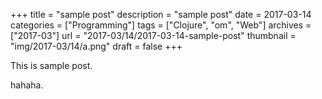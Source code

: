 +++
title = "sample post"
description = "sample post"
date = 2017-03-14
categories = ["Programming"]
tags = ["Clojure", "om", "Web"]
archives = ["2017-03"]
url = "2017-03/14/2017-03-14-sample-post"
thumbnail = "img/2017-03/14/a.png"
draft = false
+++

This is sample post.

<!--more-->

hahaha.

